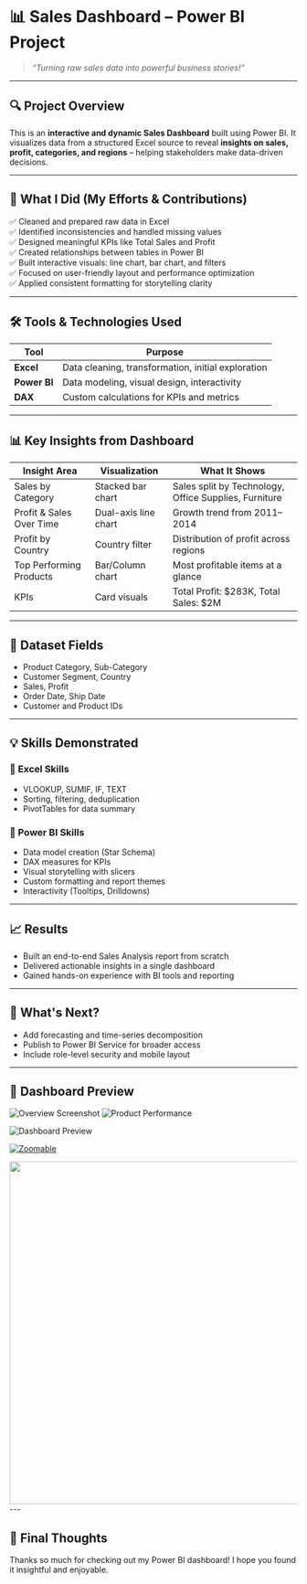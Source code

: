 # 📊 Sales Dashboard – Power BI Project

> _“Turning raw sales data into powerful business stories!”_
---
## 🔍 Project Overview

This is an **interactive and dynamic Sales Dashboard** built using Power BI. It visualizes data from a structured Excel source to reveal **insights on sales, profit, categories, and regions** – helping stakeholders make data-driven decisions.

---

## 🧠 What I Did (My Efforts & Contributions)

✅ Cleaned and prepared raw data in Excel  
✅ Identified inconsistencies and handled missing values  
✅ Designed meaningful KPIs like Total Sales and Profit  
✅ Created relationships between tables in Power BI  
✅ Built interactive visuals: line chart, bar chart, and filters  
✅ Focused on user-friendly layout and performance optimization  
✅ Applied consistent formatting for storytelling clarity  

---

## 🛠️ Tools & Technologies Used

| Tool        | Purpose |
|-------------|---------|
| **Excel**   | Data cleaning, transformation, initial exploration |
| **Power BI**| Data modeling, visual design, interactivity |
| **DAX**     | Custom calculations for KPIs and metrics |

---

## 📊 Key Insights from Dashboard

| Insight Area            | Visualization         | What It Shows |
|-------------------------|-----------------------|----------------|
| Sales by Category       | Stacked bar chart     | Sales split by Technology, Office Supplies, Furniture |
| Profit & Sales Over Time| Dual-axis line chart  | Growth trend from 2011–2014 |
| Profit by Country       | Country filter        | Distribution of profit across regions |
| Top Performing Products | Bar/Column chart      | Most profitable items at a glance |
| KPIs                   | Card visuals          | Total Profit: $283K, Total Sales: $2M |

---

## 📁 Dataset Fields

- Product Category, Sub-Category  
- Customer Segment, Country  
- Sales, Profit  
- Order Date, Ship Date  
- Customer and Product IDs  

---

## 💡 Skills Demonstrated

### 📌 Excel Skills
- VLOOKUP, SUMIF, IF, TEXT
- Sorting, filtering, deduplication
- PivotTables for data summary

### 📌 Power BI Skills
- Data model creation (Star Schema)
- DAX measures for KPIs
- Visual storytelling with slicers
- Custom formatting and report themes
- Interactivity (Tooltips, Drilldowns)

---

## 📈 Results

- Built an end-to-end Sales Analysis report from scratch
- Delivered actionable insights in a single dashboard
- Gained hands-on experience with BI tools and reporting

---

## 🚀 What's Next?

- Add forecasting and time-series decomposition  
- Publish to Power BI Service for broader access  
- Include role-level security and mobile layout

---

## 📎 Dashboard Preview

![Overview Screenshot](https://github.com/user-attachments/assets/5a66e3aa-6c18-4713-a198-bc9aa2212ae3)
![Product Performance](https://github.com/user-attachments/assets/85f0c41b-ef8d-4a01-b716-3bd847969247)



![Dashboard Preview](./assets/dashboard-preview.png)

[![Zoomable](./assets/preview-small.png)](./assets/preview-large.png)

<img src="./assets/dashboard-demo.gif" width="600" />
---

## 🙌 Final Thoughts

Thanks so much for checking out my Power BI dashboard! I hope you found it insightful and enjoyable.
